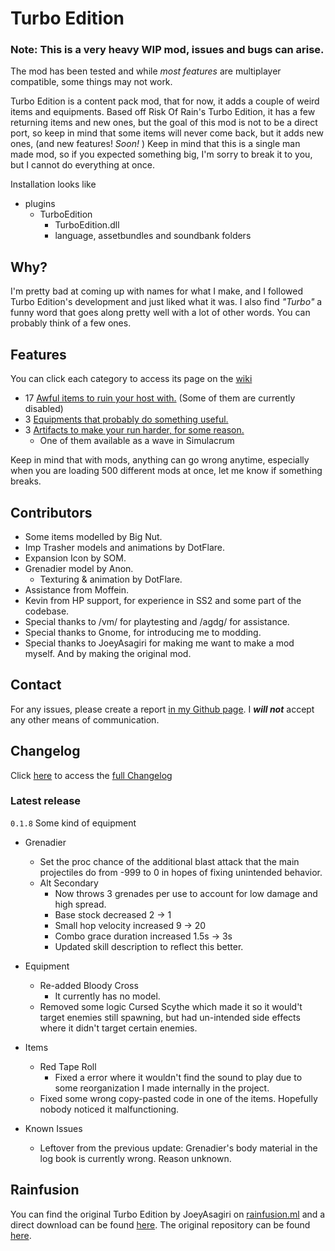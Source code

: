 # Turbo Edition
### **Note:** This is a very heavy **WIP** mod, **issues and bugs** can arise.
The mod has been tested and while *most features* are multiplayer compatible, some things may not work.

Turbo Edition is a content pack mod, that for now, it adds a couple of weird items and equipments.
Based off Risk Of Rain's Turbo Edition, it has a few returning items and new ones, but the goal of this mod is not to be a direct port, so keep in mind that some items will never come back, but it adds new ones, (and new features! *Soon!* )
Keep in mind that this is a single man made mod, so if you expected something big, I'm sorry to break it to you, but I cannot do everything at once.

Installation looks like
- plugins
	- TurboEdition
		- TurboEdition.dll
		- language, assetbundles and soundbank folders
## Why?
I'm pretty bad at coming up with names for what I make, and I followed Turbo Edition's development and just liked what it was.
I also find *"Turbo"* a funny word that goes along pretty well with a lot of other words. You can probably think of a few ones.

## Features
You can click each category to access its page on the [wiki](https://thunderstore.io/package/Anreol/TurboEdition/wiki/)

- 17 [Awful items to ruin your host with.](https://thunderstore.io/package/Anreol/TurboEdition/wiki/668-items/) (Some of them are currently disabled)
- 3 [Equipments that probably do something useful.](https://thunderstore.io/package/Anreol/TurboEdition/wiki/669-equipment/)
- 3 [Artifacts to make your run harder, for some reason.](https://thunderstore.io/package/Anreol/TurboEdition/wiki/670-artifacts)
	- One of them available as a wave in Simulacrum

Keep in mind that with mods, anything can go wrong anytime, especially when you are loading 500 different mods at once, let me know if something breaks.

## Contributors
- Some items modelled by Big Nut.
- Imp Trasher models and animations by DotFlare.
- Expansion Icon by SOM.
- Grenadier model by Anon.
	- Texturing & animation by DotFlare.
- Assistance from Moffein.
- Kevin from HP support, for experience in SS2 and some part of the codebase.
- Special thanks to /vm/ for playtesting and /agdg/ for assistance.
- Special thanks to Gnome, for introducing me to modding.
- Special thanks to JoeyAsagiri for making me want to make a mod myself. And by making the original mod.

## Contact
For any issues, please create a report [in my Github page](https://github.com/Anreol/TurboEdition/issues).
I ***will not*** accept any other means of communication.


## Changelog
Click [here](https://rentry.org/TurboEditionChangelog) to access the [full Changelog](https://rentry.org/TurboEditionChangelog)

### Latest release

`0.1.8` Some kind of equipment
- Grenadier
	- Set the proc chance of the additional blast attack that the main projectiles do from -999 to 0 in hopes of fixing unintended behavior.
	- Alt Secondary
		- Now throws 3 grenades per use to account for low damage and high spread.
		- Base stock decreased 2 -> 1
		- Small hop velocity increased 9 -> 20
		- Combo grace duration increased 1.5s -> 3s
		- Updated skill description to reflect this better.

- Equipment
	- Re-added Bloody Cross
		- It currently has no model.
	- Removed some logic Cursed Scythe which made it so it would't target enemies still spawning, but had un-intended side effects where it didn't target certain enemies.
	
- Items
	 - Red Tape Roll
		- Fixed a error where it wouldn't find the sound to play due to some reorganization I made internally in the project.
	- Fixed some wrong copy-pasted code in one of the items. Hopefully nobody noticed it malfunctioning.

- Known Issues
	- Leftover from the previous update: Grenadier's body material in the log book is currently wrong. Reason unknown.


## Rainfusion
You can find the original Turbo Edition by JoeyAsagiri on [rainfusion.ml](https://rainfusion.ml/) and a direct download can be found [here](https://cdn.rainfusion.ml/download-mod/18f68f57-bcfd-4979-873c-6df90c33e353/turbo_edition_0.3.1.zip). The original repository can be found [here](https://github.com/JoeySmulders/RoR-Turbo-Edition).
